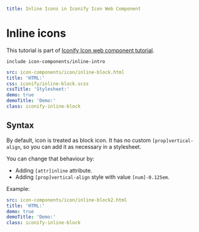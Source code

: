 ```yaml
title: Inline Icons in Iconify Icon Web Component
```

# Inline icons

This tutorial is part of [Iconify Icon web component tutorial](./index.md).

`include icon-components/inline-intro`

```yaml
src: icon-components/icon/inline-block.html
title: 'HTML:'
css: iconify/inline-block.scss
cssTitle: 'Stylesheet:'
demo: true
demoTitle: 'Demo:'
class: iconify-inline-block
```

## Syntax

By default, icon is treated as block icon. It has no custom `[prop]vertical-align`, so you can add it as necessary in a stylesheet.

You can change that behaviour by:

- Adding `[attr]inline` attribute.
- Adding `[prop]vertical-align` style with value `[num]-0.125em`.

Example:

```yaml
src: icon-components/icon/inline-block2.html
title: 'HTML:'
demo: true
demoTitle: 'Demo:'
class: iconify-inline-block
```
